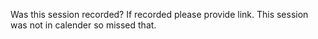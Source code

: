 Was this session recorded? If recorded please provide link. This session was
not in calender so missed that.